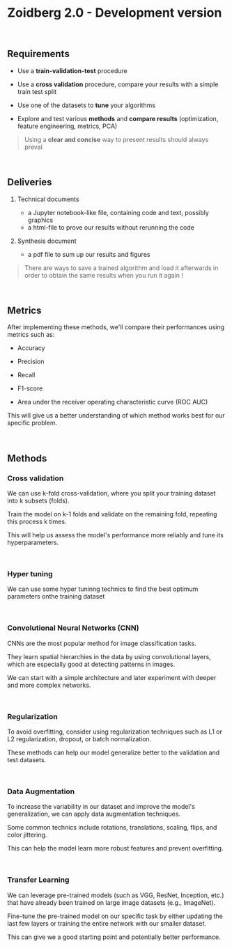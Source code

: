 # Zoidberg 2.0 - Development version

&nbsp;

## Requirements

- Use a **train-validation-test** procedure

- Use a **cross validation** procedure, compare your results with a simple train test split

- Use one of the datasets to **tune** your algorithms

- Explore and test various **methods** and **compare results** (optimization, feature engineering, metrics, PCA)

> Using a **clear and concise** way to present results should always preval

&nbsp;

## Deliveries

1. Technical documents
    - a Jupyter notebook-like file, containing code and text, possibly graphics
    - a html-file to prove our results without rerunning the code

2. Synthesis document
    - a pdf file to sum up our results and figures

> There are ways to save a trained algorithm and load it afterwards in order to obtain the same results when you run it again !

&nbsp;

## Metrics

After implementing these methods, we'll compare their performances using metrics such as:

- Accuracy

- Precision

- Recall

- F1-score

- Area under the receiver operating characteristic curve (ROC AUC)

This will give us a better understanding of which method works best for our specific problem.

&nbsp;

## Methods

### Cross validation

We can use k-fold cross-validation, where you split your training dataset into k subsets (folds).

Train the model on k-1 folds and validate on the remaining fold, repeating this process k times.

This will help us assess the model's performance more reliably and tune its hyperparameters.

&nbsp;

### Hyper tuning

We can use some hyper tuninng technics to find the best optimum parameters onthe training dataset

&nbsp;

### Convolutional Neural Networks (CNN)

CNNs are the most popular method for image classification tasks.

They learn spatial hierarchies in the data by using convolutional layers, which are especially good at detecting patterns in images.

We can start with a simple architecture and later experiment with deeper and more complex networks.

&nbsp;

### Regularization

To avoid overfitting, consider using regularization techniques such as L1 or L2 regularization, dropout, or batch normalization.

These methods can help our model generalize better to the validation and test datasets.

&nbsp;

### Data Augmentation

 To increase the variability in our dataset and improve the model's generalization, we can apply data augmentation techniques.

 Some common technics include rotations, translations, scaling, flips, and color jittering.

 This can help the model learn more robust features and prevent overfitting.

&nbsp;

### Transfer Learning

We can leverage pre-trained models (such as VGG, ResNet, Inception, etc.) that have already been trained on large image datasets (e.g., ImageNet).

Fine-tune the pre-trained model on our specific task by either updating the last few layers or training the entire network with our smaller dataset.

This can give we a good starting point and potentially better performance.

&nbsp;
